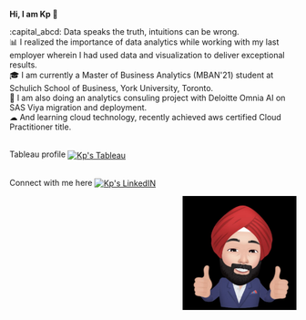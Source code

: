 <p> <b> Hi, I am Kp &#128075 </b> </p>

<p>:capital_abcd: Data speaks the truth, intuitions can be wrong.
<br>&#128202 I realized the importance of data analytics while working with my last employer wherein I had used data and visualization to deliver exceptional results.
<br>&#127891 I am currently a Master of Business Analytics (MBAN'21) student at Schulich School of Business, York University, Toronto.
<br>&#128119 I am also doing an analytics consuling project with Deloitte Omnia AI on SAS Viya migration and deployment.
<br>&#9729 And learning cloud technology, recently achieved aws certified Cloud Practitioner title.

<br> Tableau profile <a href="https://public.tableau.com/profile/kanwarpreet.singh/" rel="nofollow">
  <img align="center" alt="Kp's Tableau" width="22px" src="https://user-images.githubusercontent.com/18670428/67620073-ca558e00-f7fa-11e9-9ea2-ed3a80c59210.png" style="max-width:100%;"> </a>

<br> Connect with me here <a href="https://www.linkedin.com/in/kanwarpreet-singh/" rel="nofollow">
  <img align="center" alt="Kp's LinkedIN" width="22px" src="https://raw.githubusercontent.com/peterthehan/peterthehan/master/assets/linkedin.svg" style="max-width:100%;"> </a>
  
<img src="https://github.com/kanwarpreet11/kanwarpreet11/blob/main/kanwarpreet11.jfif" alt="Kp Singh" width="200" height="200" align="right" HSPACE=”15” VSPACE=”15”>
</p> 
